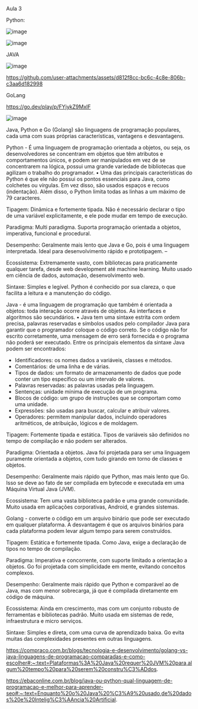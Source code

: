 Aula 3 

Python: 

![image](https://replit.com/join/cewsvxthpp-gabisantopietro)


![image](https://github.com/user-attachments/assets/2fca7203-bf2b-4996-b7fe-bf7e77dd0e6c)

JAVA 

![image](https://replit.com/join/ddvotzwpkp-gabisantopietro)


https://github.com/user-attachments/assets/d812f8cc-bc6c-4c8e-806b-c3aa6d182998

GoLang

https://go.dev/play/p/FYjykZ9MxlF


![image](https://github.com/user-attachments/assets/cdfd3b24-ff83-47c9-a1c3-06fe3288e4e8)

Java, Python e Go (Golang) são linguagens de programação populares, cada uma com suas próprias características, vantagens e desvantagens.

Python - É uma linguagem de programação orientada a objetos, ou seja, os desenvolvedores se concentram em objetos que têm atributos e comportamentos únicos, e podem ser manipulados em vez de se concentrarem na lógica, possui uma grande variedade de bibliotecas que agilizam o trabalho do programador.
•	Uma das principais características do Python é que ele não possui os pontos essenciais para Java, como colchetes ou vírgulas. Em vez disso, são usados espaços e recuos (indentação). Além disso, o Python limita todas as linhas a um máximo de 79 caracteres.

Tipagem: Dinâmica e fortemente tipada. Não é necessário declarar o tipo de uma variável explicitamente, e ele pode mudar em tempo de execução. 

Paradigma: Multi paradigma. Suporta programação orientada a objetos, imperativa, funcional e procedural. 

Desempenho: Geralmente mais lento que Java e Go, pois é uma linguagem interpretada. Ideal para desenvolvimento rápido e prototipagem. –

Ecossistema: Extremamente vasto, com bibliotecas para praticamente qualquer tarefa, desde web development até machine learning. Muito usado em ciência de dados, automação, desenvolvimento web. 

Sintaxe: Simples e legível. Python é conhecido por sua clareza, o que facilita a leitura e a manutenção do código. 



Java - é uma linguagem de programação que também é orientada a objetos: toda interação ocorre através de objetos. As interfaces e algoritmos são secundários.
•	Java tem uma sintaxe estrita com ordem precisa, palavras reservadas e símbolos usados pelo compilador Java para garantir que o programador coloque o código correto. Se o código não for escrito corretamente, uma mensagem de erro será fornecida e o programa não poderá ser executado. Entre os principais elementos da sintaxe Java podem ser encontrados:

- Identificadores: os nomes dados a variáveis, classes e métodos.
- Comentários: de uma linha e de várias.
- Tipos de dados: um formato de armazenamento de dados que pode conter um tipo específico ou um intervalo de valores.
- Palavras reservadas: as palavras usadas pela linguagem.
- Sentenças: unidade mínima de execução de um programa.
- Blocos de código: um grupo de instruções que se comportam como uma unidade.
- Expressões: são usadas para buscar, calcular e atribuir valores.
- Operadores: permitem manipular dados, incluindo operadores aritméticos, de atribuição, lógicos e de moldagem.



Tipagem: Fortemente tipada e estática. Tipos de variáveis são definidos no tempo de compilação e não podem ser alterados. 

Paradigma: Orientada a objetos. Java foi projetada para ser uma linguagem puramente orientada a objetos, com tudo girando em torno de classes e objetos. 

Desempenho: Geralmente mais rápido que Python, mas mais lento que Go. Isso se deve ao fato de ser compilada em bytecode e executada em uma Máquina Virtual Java (JVM). 

Ecossistema: Tem uma vasta biblioteca padrão e uma grande comunidade. Muito usada em aplicações corporativas, Android, e grandes sistemas. 

 
Golang - converte o código em um arquivo binário que pode ser executado em qualquer plataforma. A desvantagem é que os arquivos binários para cada plataforma podem levar algum tempo para serem construídos.


Tipagem: Estática e fortemente tipada. Como Java, exige a declaração de tipos no tempo de compilação. 

Paradigma: Imperativa e concorrente, com suporte limitado a orientação a objetos. Go foi projetada com simplicidade em mente, evitando conceitos complexos. 

Desempenho: Geralmente mais rápido que Python e comparável ao de Java, mas com menor sobrecarga, já que é compilada diretamente em código de máquina. 

Ecossistema: Ainda em crescimento, mas com um conjunto robusto de ferramentas e bibliotecas padrão. Muito usada em sistemas de rede, infraestrutura e micro serviços. 

Sintaxe: Simples e direta, com uma curva de aprendizado baixa. Go evita muitas das complexidades presentes em outras linguagens. 


https://compraco.com.br/blogs/tecnologia-e-desenvolvimento/golang-vs-java-linguagens-de-programacao-comparadas-e-como-escolher#:~:text=Plataformas%3A%20Java%20requer%20JVM%20para,algum%20tempo%20para%20serem%20constru%C3%ADdos.


https://ebaconline.com.br/blog/java-ou-python-qual-linguagem-de-programacao-e-melhor-para-aprender-seo#:~:text=Enquanto%20o%20Java%20%C3%A9%20usado,de%20dados%20e%20Intelig%C3%AAncia%20Artificial.

